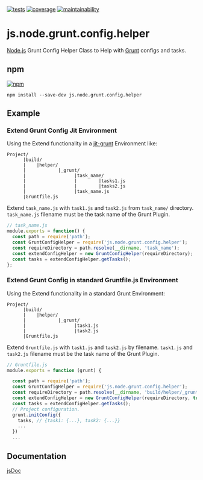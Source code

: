[![tests][tests]][tests-url]
[![coverage][coverage]][coverage-url]
[![maintainability][maintainability]][maintainability-url]

# js.node.grunt.config.helper
[Node.js](https://nodejs.org/en/) Grunt Config Helper Class to Help with [Grunt](https://gruntjs.com/) configs and tasks.

## npm
[![npm][npm]][npm-url]

```
npm install --save-dev js.node.grunt.config.helper
```

## Example
### Extend Grunt Config Jit Environment
Using the Extend functionality in a [jit-grunt](https://github.com/shootaroo/jit-grunt) Environment like:

```text
Project/
      |build/
      |    |helper/
      |            |_grunt/
      |                  |task_name/
      |                  |        |tasks1.js
      |                  |        |tasks2.js
      |                  |task_name.js
      |Gruntfile.js
```

Extend `task_name.js` with `task1.js` and `task2.js` from `task_name/` directory.
`task_name.js` filename must be the task name of the Grunt Plugin.

```js
// task_name.js
module.exports = function() {
  const path = require('path');
  const GruntConfigHelper = require('js.node.grunt.config.helper');
  const requireDirectory = path.resolve(__dirname, 'task_name');
  const extendConfigHelper = new GruntConfigHelper(requireDirectory);
  const tasks = extendConfigHelper.getTasks();
};
```

### Extend Grunt Config in standard Gruntfile.js Environment
Using the Extend functionality in a standard Grunt Environment:

```text
Project/
      |build/
      |    |helper/
      |            |_grunt/
      |                  |task1.js
      |                  |task2.js
      |Gruntfile.js
```

Extend `Gruntfile.js` with `task1.js` and `task2.js` by filename.
`task1.js` and `task2.js` filename must be the task name of the Grunt Plugin.

```js
// Gruntfile.js
module.exports = function (grunt) {

  const path = require('path');
  const GruntConfigHelper = require('js.node.grunt.config.helper');
  const requireDirectory = path.resolve(__dirname, 'build/helper/_grunt');
  const extendConfigHelper = new GruntConfigHelper(requireDirectory, true);
  const tasks = extendConfigHelper.getTasks();
  // Project configuration.
  grunt.initConfig({
    tasks, // {task1: {...}, task2: {...}}
    ...
  })
  ...
```

## Documentation
[jsDoc](https://exiguus.github.io/js.node.grunt.config.helper/)

[tests]: https://img.shields.io/travis/exiguus/js.node.grunt.config.helper/master.svg
[tests-url]: https://travis-ci.org/exiguus/js.node.grunt.config.helper

[coverage]:
https://api.codeclimate.com/v1/badges/017792a8149e03c3f71b/test_coverage
[coverage-url]: https://codeclimate.com/github/exiguus/js.node.grunt.config.helper/test_coverage

[maintainability]:
https://api.codeclimate.com/v1/badges/017792a8149e03c3f71b/maintainability
[maintainability-url]: https://codeclimate.com/github/exiguus/js.node.grunt.config.helper/maintainability

[npm]: https://img.shields.io/npm/v/js.node.grunt.config.helper.svg
[npm-url]: https://npmjs.com/package/js.node.grunt.config.helper

[licenses-url]: https://img.shields.io/npm/l/js.node.grunt.config.helper.svg
[licenses]: https://github.com/exiguus/js.node.grunt.config.helper
